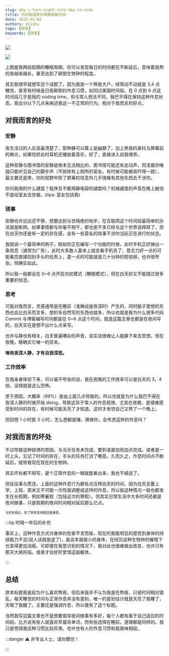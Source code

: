 ```yaml
---
slug: why-i-turn-night-into-day-to-code
title: 为何我选择日夜颠倒敲代码
date: 2022-01-03
authors: mlishu
tags: [随笔]
keywords: [随笔]
---
```


![](https://img.mlishu.cn/20230308001404.png)

![](https://img.mlishu.cn/202307220734551.png)

上图是我两段假期的睡眠周期，你可以发现每日的时间都在不断延后，意味着我熬的夜越来越长，甚至达到了颠倒生物钟的程度。

其实我很早就想写这个话题了。因为我是一个熬夜大户，经常动不动就是 3,4 点睡觉，甚至有时候是日夜颠倒的作息习惯，如同过美国时间般，在 0 点到 6 点这时间段几乎是我的 coding time。但与常人想法不同，我巴不得在保持这种作息状态。我会分以下几点来阐述我这一不正常的行为，相对于我而言的好点。

<!-- truncate -->

## 对我而言的好处

### 安静

夜生活过的人应该最清楚了，那种静可以算上是幽静了，加上黑夜的承托与屏幕前的微光，如果恰好此时耳机还播放着音乐，好了，直接进入自我境界。

这种安静与图书馆的安静是根本无法相比的，图书馆可能还有走动声，而凌晨你唯独只能听见自己的脚步声（不排除有上厕所的室友，有时候可能被其吓得一跳），最主要还是黑，你的视野中除了屏幕的信息外几乎很难有其他东西去干涉你。

你问我用的什么键盘？程序员不都用静电容的键盘吗？机械键盘的声音在晚上敲怕不是给室友去世器。(tips: 室友包括我)

### 琐事

安静也许远远还不够，想要达到与世隔绝的地步，在互联网这个时间段最简单的办法就是断网。如果事情都与你毫不相干，那也差不多已经与这个世界说拜拜了，但在白天你还是有一定的存在感，会有一些莫名的琐事干涉你当前正在进行的状态。

我就说一个最简单的例子，假如你正在编写一个功能的时候，此时手机正好弹出一条信息（通常为广告），此时大多数人基本上就去看手机去了，意志力好一点的可能看完直接回到手头的任务上，差一点的可能就是几十分钟的短视频，也许很夸张，但确实如此。

所以我一般都会在 0~6 点开启勿扰模式（睡眠模式），但在白天却又不能错过很多重要的信息。

### 思考

可能对我而言，灵感通常是在睡前（准确说是夜深时）产生的，同时脑子里想的东西也会比白天而言多，想的多自然写的东西也就多，所以也就是我为什么很多代码 Commit 与博客编写时间都是在 0~6 点这个时间，就连这篇文章也都是在夜间写的，白天实在是想不出什么点来写。

也许与静也有相关，白天普遍嘈杂的声音，说实话很难让人能静下来去冥想，但在夜晚，静确实它唯一的资本。

**唯有夜深人静，才有自我深思。**

### 工作效率

在我亲身体验下来，可以毫不夸张的说，我在夜晚的工作效率可以是白天的 3，4 倍，没错就是这么恐怖。

至于原因，大概率（99%）是由上面几点导致的，所以也就是为什么我巴不得在夜深人静的时候开始 doing，导致这异于常人的作息规律。尤其在夜晚，是很难感受到时间的存在，有时候可能天亮了才知道。这时才发觉自己又熬了一个晚上。

但回想 1 小时抵 3 小时，怎么想都是赚，换做你，会考虑这样的作息吗？

## 对我而言的坏处

不过导致这种规律的原因，与当天任务未完成，要到凌晨加班加点完成。或者是一时上头，忘记了时间的存在，手头的任务打消了睡意。久而久之，作息时间点不断延后，就导致现在现在的生物钟。

其实坏处都不用写，是个正常作息的一眼就能看出来，我也不细说了。

但往往事与愿违，上面的这种作息行为都有点压榨白天的时间，因为白天总要上学，上班，周末又不可能一次性就调整成这样的作息，所以我这种情况一般也都发生在长假期，例如寒暑假（包括这次的寒假）。但其实日常生活中大多时间还都是夜间做事，只是假期的夜间时间相对延后那么亿点。

<font size="1">与好处相比，除了猝死其他都还能接受。</font>

:::tip 时隔一年后的补充

事实上，这种作息方式对身体的危害不言而喻，现在的我能明显的感觉到身体的持续能力不足(说人话就是虚了)，虽说本就瘦小的身体，在经历这种生物钟的摧残下也变得更加消瘦。可即便在我意识到的情况下，我对此也很难做出改变，也许只有那天大病将临，或者才会好好爱惜这副躯体。

:::

## 总结

原本标题我是起为什么喜欢熬夜，但后来我并不认为我是在熬夜，只是时间相对错乱，每天睡觉的时间与正常作息并没有差别，唯一的差别估计就是天亮了我睡了，天暗了我醒了。主要还是强调作息，所以便有了这个标题。

当然我写这篇文章也不是想要倡导夜间做事有多好，每个人都有属于自己适应的时间段，比方说有些人就喜欢早晨背单词，而有些选择在睡前，道理都是同样的。我只是觉得我这种习惯比较异类，也许也有人的作息习惯和我臭味相投。

:::danger ⚠️ 非专业人士，请勿模仿！

:::
